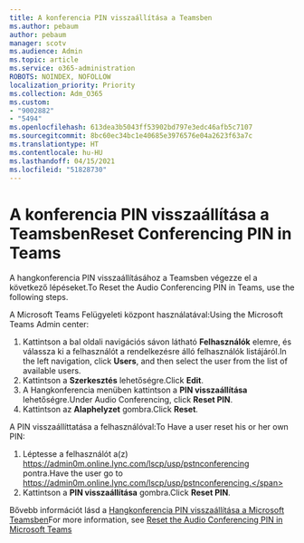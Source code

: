 ```yaml
---
title: A konferencia PIN visszaállítása a Teamsben
ms.author: pebaum
author: pebaum
manager: scotv
ms.audience: Admin
ms.topic: article
ms.service: o365-administration
ROBOTS: NOINDEX, NOFOLLOW
localization_priority: Priority
ms.collection: Adm_O365
ms.custom:
- "9002882"
- "5494"
ms.openlocfilehash: 613dea3b5043ff53902bd797e3edc46afb5c7107
ms.sourcegitcommit: 8bc60ec34bc1e40685e3976576e04a2623f63a7c
ms.translationtype: HT
ms.contentlocale: hu-HU
ms.lasthandoff: 04/15/2021
ms.locfileid: "51828730"
---
```

# <a name="reset-conferencing-pin-in-teams"></a><span data-ttu-id="6681d-102">A konferencia PIN visszaállítása a Teamsben</span><span class="sxs-lookup"><span data-stu-id="6681d-102">Reset Conferencing PIN in Teams</span></span>

<span data-ttu-id="6681d-103">A hangkonferencia PIN visszaállításához a Teamsben végezze el a következő lépéseket.</span><span class="sxs-lookup"><span data-stu-id="6681d-103">To Reset the Audio Conferencing PIN in Teams, use the following steps.</span></span>  

<span data-ttu-id="6681d-104">A Microsoft Teams Felügyeleti központ használatával:</span><span class="sxs-lookup"><span data-stu-id="6681d-104">Using the Microsoft Teams Admin center:</span></span>

1. <span data-ttu-id="6681d-105">Kattintson a bal oldali navigációs sávon látható **Felhasználók** elemre, és válassza ki a felhasználót a rendelkezésre álló felhasználók listájáról.</span><span class="sxs-lookup"><span data-stu-id="6681d-105">In the left navigation, click **Users**, and then select the user from the list of available users.</span></span>
2. <span data-ttu-id="6681d-106">Kattintson a **Szerkesztés** lehetőségre.</span><span class="sxs-lookup"><span data-stu-id="6681d-106">Click **Edit**.</span></span>
3. <span data-ttu-id="6681d-107">A Hangkonferencia menüben kattintson a **PIN visszaállítása** lehetőségre.</span><span class="sxs-lookup"><span data-stu-id="6681d-107">Under Audio Conferencing, click **Reset PIN**.</span></span>
4. <span data-ttu-id="6681d-108">Kattintson az **Alaphelyzet** gombra.</span><span class="sxs-lookup"><span data-stu-id="6681d-108">Click **Reset**.</span></span>

<span data-ttu-id="6681d-109">A PIN visszaállíttatása a felhasználóval:</span><span class="sxs-lookup"><span data-stu-id="6681d-109">To Have a user reset his or her own PIN:</span></span>
1. <span data-ttu-id="6681d-110">Léptesse a felhasználót a(z) https://admin0m.online.lync.com/lscp/usp/pstnconferencing pontra.</span><span class="sxs-lookup"><span data-stu-id="6681d-110">Have the user go to https://admin0m.online.lync.com/lscp/usp/pstnconferencing.</span></span>
2. <span data-ttu-id="6681d-111">Kattintson a **PIN visszaállítása** gombra.</span><span class="sxs-lookup"><span data-stu-id="6681d-111">Click **Reset PIN**.</span></span>

<span data-ttu-id="6681d-112">Bővebb információt lásd a [Hangkonferencia PIN visszaállítása a Microsoft Teamsben](https://docs.microsoft.com/microsoftteams/reset-the-audio-conferencing-pin-in-teams)</span><span class="sxs-lookup"><span data-stu-id="6681d-112">For more information, see [Reset the Audio Conferencing PIN in Microsoft Teams](https://docs.microsoft.com/microsoftteams/reset-the-audio-conferencing-pin-in-teams)</span></span>
